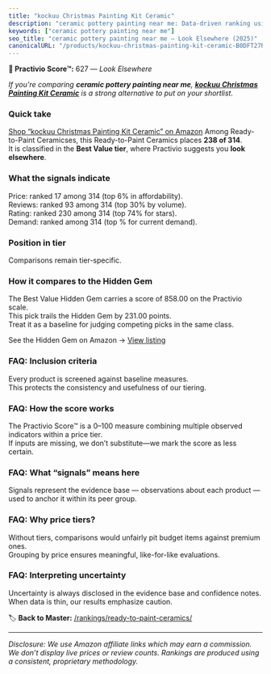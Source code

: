 ```yaml
---
title: "kockuu Christmas Painting Kit Ceramic"
description: "ceramic pottery painting near me: Data-driven ranking using the Practivio Score™. Positioned by quality, value, demand, findability, momentum."
keywords: ["ceramic pottery painting near me"]
seo_title: "ceramic pottery painting near me — Look Elsewhere (2025)"
canonicalURL: "/products/kockuu-christmas-painting-kit-ceramic-B0DFT27RR6/"
---
```


**🚫 Practivio Score™:** 627 — _Look Elsewhere_


*If you're comparing **ceramic pottery painting near me**, **[kockuu Christmas Painting Kit Ceramic](https://www.amazon.com/dp/B0DFT27RR6?tag=practivio-20)** is a strong alternative to put on your shortlist.*
### Quick take
[Shop “kockuu Christmas Painting Kit Ceramic” on Amazon](https://www.amazon.com/dp/B0DFT27RR6?tag=practivio-20)
Among Ready-to-Paint Ceramicses, this Ready-to-Paint Ceramics places **238 of 314**.  
It is classified in the **Best Value tier**, where Practivio suggests you **look elsewhere**.

### What the signals indicate
Price: ranked 17 among 314 (top 6% in affordability).  
Reviews: ranked 93 among 314 (top 30% by volume).  
Rating: ranked 230 among 314 (top 74% for stars).  
Demand: ranked  among 314 (top % for current demand).

### Position in tier
Comparisons remain tier-specific.

### How it compares to the Hidden Gem
The Best Value Hidden Gem carries a score of 858.00 on the Practivio scale.  
This pick trails the Hidden Gem by 231.00 points.  
Treat it as a baseline for judging competing picks in the same class.  

See the Hidden Gem on Amazon → [View listing](https://www.amazon.com/dp/B075L8LCTG?tag=practivio-20)

### FAQ: Inclusion criteria
Every product is screened against baseline measures.  
This protects the consistency and usefulness of our tiering.

### FAQ: How the score works
The Practivio Score™ is a 0–100 measure combining multiple observed indicators within a price tier.  
If inputs are missing, we don’t substitute—we mark the score as less certain.

### FAQ: What “signals” means here
Signals represent the evidence base — observations about each product — used to anchor it within its peer group.

### FAQ: Why price tiers?
Without tiers, comparisons would unfairly pit budget items against premium ones.  
Grouping by price ensures meaningful, like-for-like evaluations.

### FAQ: Interpreting uncertainty
Uncertainty is always disclosed in the evidence base and confidence notes.  
When data is thin, our results emphasize caution.


🏷️ **Back to Master:** [/rankings/ready-to-paint-ceramics/](/rankings/ready-to-paint-ceramics/)

---
_Disclosure: We use Amazon affiliate links which may earn a commission. We don’t display live prices or review counts. Rankings are produced using a consistent, proprietary methodology._
